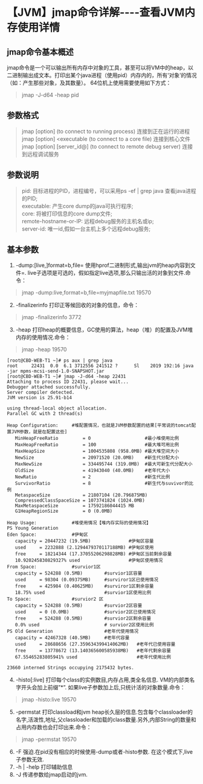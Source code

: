 # 【JVM】jmap命令详解----查看JVM内存使用详情

## jmap命令基本概述
jmap命令是一个可以输出所有内存中对象的工具，甚至可以将VM中的heap，以二进制输出成文本。打印出某个java进程（使用pid）内存内的，所有‘对象’的情况（如：产生那些对象，及其数量）。
64位机上使用需要使用如下方式：
>jmap -J-d64 -heap pid

## 参数格式
>jmap [option] <pid> (to connect to running process) 连接到正在运行的进程
><br/>jmap [option] <executable <core> (to connect to a core file)     连接到核心文件
><br/>jmap [option] [server_id@]<remote server IP or hostname> (to connect to remote debug server) 连接到远程调试服务


## 参数说明
>pid:    目标进程的PID，进程编号，可以采用ps -ef | grep java 查看java进程的PID;
><br/>executable:     产生core dump的java可执行程序;
><br/>core:     将被打印信息的core dump文件;
><br/>remote-hostname-or-IP:     远程debug服务的主机名或ip;
><br/>server-id:     唯一id,假如一台主机上多个远程debug服务;

## 基本参数
1. -dump:[live,]format=b,file=<filename> 使用hprof二进制形式,输出jvm的heap内容到文件=.  live子选项是可选的，假如指定live选项,那么只输出活的对象到文件.命令：
>jmap -dump:live,format=b,file=myjmapfile.txt 19570
2. -finalizerinfo 打印正等候回收的对象的信息，命令：
>jmap -finalizerinfo 3772
3. -heap 打印heap的概要信息，GC使用的算法，heap（堆）的配置及JVM堆内存的使用情况.命令：
>jmap -heap 19570
```
[root@CBD-WEB-T1 ~]# ps aux | grep java 
root     22431  0.0  6.1 3712556 241512 ?      Sl    2019 192:16 java -jar mpms-mcsi-send-1.0-SNAPSHOT.jar
[root@CBD-WEB-T1 ~]# jmap -J-d64 -heap 22431 
Attaching to process ID 22431, please wait...
Debugger attached successfully.
Server compiler detected.
JVM version is 25.91-b14

using thread-local object allocation.
Parallel GC with 2 thread(s)

Heap Configuration:     #堆配置情况，也就是JVM参数配置的结果[平常说的tomcat配置JVM参数，就是在配置这些]
   MinHeapFreeRatio         = 0                    #最小堆使用比例
   MaxHeapFreeRatio         = 100                  #最大堆可用比例
   MaxHeapSize              = 1004535808 (958.0MB) #最大堆空间大小
   NewSize                  = 20971520 (20.0MB)    #新生代分配大小
   MaxNewSize               = 334495744 (319.0MB)  #最大可新生代分配大小
   OldSize                  = 41943040 (40.0MB)    #老年代大小
   NewRatio                 = 2                    #新生代比例
   SurvivorRatio            = 8                    #新生代与suvivor的比例
   MetaspaceSize            = 21807104 (20.796875MB)  
   CompressedClassSpaceSize = 1073741824 (1024.0MB)
   MaxMetaspaceSize         = 17592186044415 MB
   G1HeapRegionSize         = 0 (0.0MB)

Heap Usage:             #堆使用情况【堆内存实际的使用情况】
PS Young Generation
Eden Space:             #伊甸区
   capacity = 20447232 (19.5MB)              #伊甸区容量
   used     = 2232888 (2.1294479370117188MB) #伊甸区使用
   free     = 18214344 (17.37055206298828MB) #伊甸区当前剩余容量
   10.920245830829327% used                  #伊甸区使用情况
From Space:             #survior1区
   capacity = 524288 (0.5MB)        #survior1区容量
   used     = 98304 (0.09375MB)     #surviror1区已使用情况
   free     = 425984 (0.40625MB)    #surviror1区剩余容量
   18.75% used                      #survior1区使用比例
To Space:               #survior2 区
   capacity = 524288 (0.5MB)        #survior2区容量
   used     = 0 (0.0MB)             #survior2区已使用情况
   free     = 524288 (0.5MB)        #survior2区剩余容量
   0.0% used                        # survior2区使用比例
PS Old Generation                   #老年代使用情况
   capacity = 42467328 (40.5MB)     #老年代容量
   used     = 28688656 (27.359634399414062MB)   #老年代已使用容量
   free     = 13778672 (13.140365600585938MB)   #老年代剩余容量
   67.55465283805941% used                      #老年代使用比例

23660 interned Strings occupying 2175432 bytes.
```
4. -histo[:live] 打印每个class的实例数目,内存占用,类全名信息. VM的内部类名字开头会加上前缀”*”. 如果live子参数加上后,只统计活的对象数量.命令：
>jmap -histo:live 19570

5. -permstat 打印classload和jvm heap长久层的信息.包含每个classloader的名字,活泼性,地址,父classloader和加载的class数量.另外,内部String的数量和占用内存数也会打印出来.命令：
>jmap -permstat 19570
6. -F 强迫.在pid没有相应的时候使用-dump或者-histo参数. 在这个模式下,live子参数无效. 
7. -h | -help 打印辅助信息 
8. -J 传递参数给jmap启动的jvm. 
